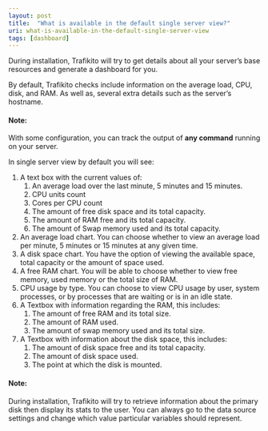 ```yaml
---
layout: post
title:  "What is available in the default single server view?"
uri: what-is-available-in-the-default-single-server-view
tags: [dashboard]
---
```


During installation, Trafikito will try to get details about all your server’s base resources and generate a dashboard for you.

<!--more-->

By default, Trafikito checks include information on the average load, CPU, disk, and RAM. As well as, several extra details such as the server’s hostname.

#### Note:

With some configuration, you can track the output of **any command** running on your server.

In single server view by default you will see:

1.  A text box with the current values of:
    1.  An average load over the last minute, 5 minutes and 15 minutes.
    2.  CPU units count
    3.  Cores per CPU count
    4.  The amount of free disk space and its total capacity.
    5.  The amount of RAM free and its total capacity.
    6.  The amount of Swap memory used and its total capacity.
2.  An average load chart. You can choose whether to view an average load per minute, 5 minutes or 15 minutes at any given time.
3.  A disk space chart. You have the option of viewing the available space, total capacity or the amount of space used.
4.  A free RAM chart. You will be able to choose whether to view free memory, used memory or the total size of RAM.
5.  CPU usage by type. You can choose to view CPU usage by user, system processes, or by processes that are waiting or is in an idle state.
6.  A Textbox with information regarding the RAM, this includes:
    1.  The amount of free RAM and its total size.
    2.  The amount of RAM used.
    3.  The amount of swap memory used and its total size.
7.  A Textbox with information about the disk space, this includes:
    1.  The amount of disk space free and its total capacity.
    2.  The amount of disk space used.
    3.  The point at which the disk is mounted.

#### Note:

During installation, Trafikito will try to retrieve information about the primary disk then display its stats to the user.
 You can always go to the data source settings and change which value particular variables should represent.